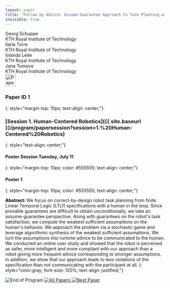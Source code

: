 ```yaml
---
layout: paper
title: "Follow my Advice: Assume-Guarantee Approach to Task Planning with Human in the Loop"
invisible: true
---
```

<div class="paper-authors">
<div class="paper-author-box">
    <div class="paper-author-name">Georg Schuppe</div>
    <div class="paper-author-uni">KTH Royal Institute of Technology</div>
</div>
<div class="paper-author-box">
    <div class="paper-author-name">Ilaria Torre</div>
    <div class="paper-author-uni">KTH Royal Institute of Technology</div>
</div>
<div class="paper-author-box">
    <div class="paper-author-name">Iolanda Leite</div>
    <div class="paper-author-uni">KTH Royal Institute of Technology</div>
</div>
<div class="paper-author-box">
    <div class="paper-author-name">Jana Tumova</div>
    <div class="paper-author-uni">KTH Royal Institute of Technology</div>
</div>

</div><div class="paper-pdf">
<div> <a href="http://www.roboticsproceedings.org/rss19/p001.pdf"><img src="{{ site.baseurl }}/images/paper_link.png" alt="Paper Website" width = "33"  height = "40"/></a> </div>
</div>

### Paper ID 1
{: style="margin-top: 10px; text-align: center;"}

### [Session 1. Human-Centered Robotics]({{ site.baseurl }}/program/papersession?session=1.%20Human-Centered%20Robotics)
{: style="text-align: center;"}

#### Poster Session Tuesday, July 11
{: style="margin-top: 10px; color: #555555; text-align: center;"}

#### Poster 1
{: style="margin-top: 10px; color: #555555; text-align: center;"}

<b style="color: black;">Abstract: </b>We focus on correct-by-design robot task planning from finite Linear Temporal Logic (LTLf) specifications with a human in the loop. Since provable guarantees are difficult to obtain unconditionally, we take an assume-guarantee perspective. Along with guarantees on the robot's task satisfaction, we compute the weakest sufficient assumptions on the human's behavior. We approach the problem via a stochastic game and leverage algorithmic synthesis of the weakest sufficient assumptions. We turn the assumptions into runtime advice to be communicated to the human. We conducted an online user study and showed that the robot is perceived as safer, more intelligent and more compliant with our approach than a robot giving more frequent advice corresponding to stronger assumptions. In addition, we show that our approach leads to less violations of the specification than not communicating with the participant at all.
{: style="color:gray; font-size: 120%; text-align: justified;"}


<div class="paper-menu">
<img src="{{ site.baseurl }}/images/blank_icon.png" alt="End of Program" title="End of Program"/>
<a href="{{ site.baseurl }}/program/papers"><img src="{{ site.baseurl }}/images/overview_icon.png" alt="All Papers" title="All Papers"/> </a>
<a href="{{ site.baseurl }}/program/papers/002/"> <img src="{{ site.baseurl }}/images/next_paper_icon.png" alt="Next Paper" title="Next Paper"/> </a>

</div>
